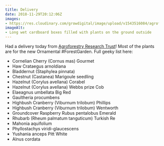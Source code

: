```yaml
---
title: Delivery
date: 2018-11-29T20:12:06Z
images: 
- https://res.cloudinary.com/growdigital/image/upload/v1543516084/agroforestry-order-BF3C76E6.jpg
imageAlt: 
- Long wet cardboard boxes filled with plants on the ground outside
---
```


Had a delivery today from [Agroforestry Research Trust](https://www.agroforestry.co.uk)! Most of the plants are for the new Ornamental #ForestGarden. Full geeky list here:

* Cornelian Cherry (Cornus mas) Gourmet
* Haw Crataegus arnoldiana
* Bladdernut (Staphylea pinnata)
* Chestnut (Castanea) Marigoule seedling
* Hazelnut (Corylus avellana) Corabel
* Hazelnut (Corylus avellana) Webbs prize Cob
* Elaeagnus umbellata Big Red
* Gaultheria procumbens
* Highbush Cranberry (Viburnum trilobum) Phillips
* Highbush Cranberry (Viburnum trilobum) Wentworth
* Groundcover Raspberry Rubus pentalobus Emerald 
* Rhubarb (Rheum palmatum tanguticum) Turkish Re 
* Mahonia aquifolium
* Phyllostachys viridi-glaucescens
* Yushania anceps Pitt White
* Alnus cordata
